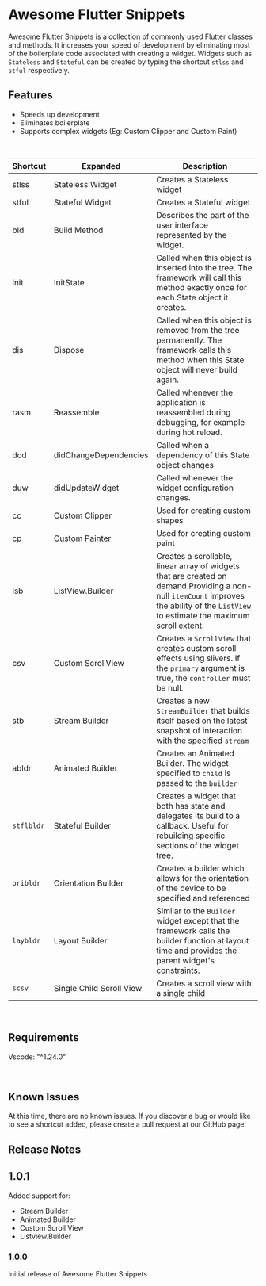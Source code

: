 # Awesome Flutter Snippets 
Awesome Flutter Snippets is a collection of commonly used Flutter classes and methods. It increases your speed of development by eliminating most of the boilerplate code associated with creating a widget. Widgets such as `Stateless` and `Stateful` can be created by typing the shortcut `stlss` and `stful` respectively.
<br>
## Features
- Speeds up development 
- Eliminates boilerplate 
- Supports complex widgets (Eg: Custom Clipper and Custom Paint)
<br>

| Shortcut   | Expanded                 | Description                                                                                                                                                                             |
| ---------- | ------------------------ | --------------------------------------------------------------------------------------------------------------------------------------------------------------------------------------- |
| stlss      | Stateless Widget         | Creates a Stateless widget                                                                                                                                                              |
| stful      | Stateful Widget          | Creates a Stateful widget                                                                                                                                                               |
| bld        | Build Method             | Describes the part of the user interface represented by the widget.                                                                                                                     |
| init       | InitState                | Called when this object is inserted into the tree. The framework will call this method exactly once for each State object it creates.                                                   |
| dis        | Dispose                  | Called when this object is removed from the tree permanently. The framework calls this method when this State object will never build again.                                            |
| rasm       | Reassemble               | Called whenever the application is reassembled during debugging, for example during hot reload.                                                                                         |
| dcd        | didChangeDependencies    | Called when a dependency of this State object changes                                                                                                                                   |
| duw        | didUpdateWidget          | Called whenever the widget configuration changes.                                                                                                                                       |
| cc         | Custom Clipper           | Used for creating custom shapes                                                                                                                                                         |
| cp         | Custom Painter           | Used for creating custom paint                                                                                                                                                          |
| lsb        | ListView.Builder         | Creates a scrollable, linear array of widgets that are created on demand.Providing a non-null `itemCount` improves the ability of the `ListView` to estimate the maximum scroll extent. |
| csv        | Custom ScrollView        | Creates a `ScrollView` that creates custom scroll effects using slivers. If the `primary` argument is true, the `controller` must be null.                                              |
| stb        | Stream Builder           | Creates a new `StreamBuilder` that builds itself based on the latest snapshot of interaction with the specified `stream`                                                                |
| abldr      | Animated Builder         | Creates an Animated Builder. The widget specified to `child` is passed to the `builder`                                                                                                 |
| `stflbldr` | Stateful Builder         | Creates a widget that both has state and delegates its build to a callback. Useful for rebuilding specific sections of the widget tree.                                                 |
| `oribldr`  | Orientation Builder      | Creates a builder which allows for the orientation of the device to be specified and referenced                                                                                         |
| `laybldr`  | Layout Builder           | Similar to the `Builder` widget except that the framework calls the builder function at layout time and provides the parent widget's constraints.                                       |
| `scsv`     | Single Child Scroll View | Creates a scroll view with a single child                                                                                                                                               |

<br>

## Requirements
Vscode: "^1.24.0"

<br>

## Known Issues
At this time, there are no known issues. If you discover a bug or would like to see a shortcut added, please create a pull request at our GitHub page. 

## Release Notes

## 1.0.1 
Added support for: 
-  Stream Builder 
-  Animated Builder 
-  Custom Scroll View 
-  Listview.Builder

### 1.0.0
Initial release of Awesome Flutter Snippets 
